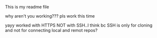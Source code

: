 This is my readme file


why aren't you working??? pls work this time

yayy worked with HTTPS NOT with SSH..I think bc SSH is only for cloning and not for connecting local and remot repos?
